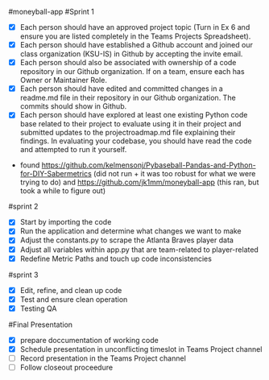 #moneyball-app #Sprint 1

- [x] Each person should have an approved project topic (Turn in Ex 6 and ensure you are listed completely in the Teams Projects Spreadsheet).
- [x] Each person should have established a Github account and joined our class organization (KSU-IS) in Github by accepting the invite email.
- [x] Each person should also be associated with ownership of a code repository in our Github organization. If on a team, ensure each has Owner or Maintainer Role.
- [x] Each person should have edited and committed changes in a readme.md file in their repository in our Github organization. The commits should show in Github.
- [x] Each person should have explored at least one existing Python code base related to their project to evaluate using it in their project and submitted updates to the projectroadmap.md file explaining their findings. In evaluating your codebase, you should have read the code and attempted to run it yourself.
 - found https://github.com/kelmensonj/Pybaseball-Pandas-and-Python-for-DIY-Sabermetrics (did not run + it was too robust for what we were trying to do) and https://github.com/jk1mm/moneyball-app (this ran, but took a while to figure out)

#sprint 2

- [x] Start by importing the code
- [x] Run the application and determine what changes we want to make
- [x] Adjust the constants.py to scrape the Atlanta Braves player data
- [x] Adjust all variables within app.py that are team-related to player-related 
- [x] Redefine Metric Paths and touch up code inconsistencies

#sprint 3

- [x] Edit, refine, and clean up code
- [x] Test and ensure clean operation
- [x] Testing QA

#Final Presentation

- [x] prepare doccumentation of working code
- [x] Schedule presentation in unconflicting timeslot in Teams Project channel
- [ ] Record presentation in the Teams Project channel
- [ ] Follow closeout proceedure
